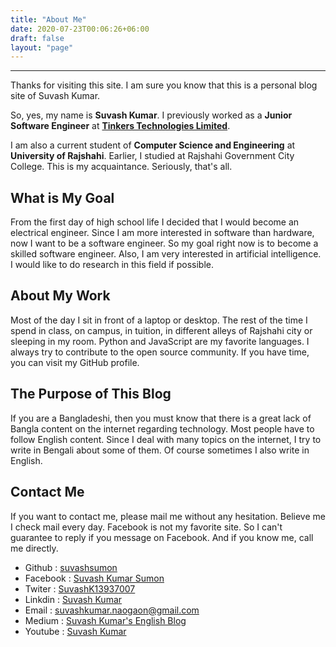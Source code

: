 ```yaml
---
title: "About Me"
date: 2020-07-23T00:06:26+06:00
draft: false
layout: "page"
---
```


--------------
Thanks for visiting this site. I am sure you know that this is a personal blog site of Suvash Kumar.

So, yes, my name is **Suvash Kumar**. I previously worked as a **Junior Software Engineer** at **[Tinkers Technologies Limited](https://tinkers.ltd)**.

I am also a current student of **Computer Science and Engineering** at **University of Rajshahi**. Earlier, I studied at Rajshahi Government City College. This is my acquaintance. Seriously, that's all.

## What is My Goal

From the first day of high school life I decided that I would become an electrical engineer. Since I am more interested in software than hardware, now I want to be a software engineer. So my goal right now is to become a skilled software engineer. Also, I am very interested in artificial intelligence. I would like to do research in this field if possible.

## About My Work

Most of the day I sit in front of a laptop or desktop. The rest of the time I spend in class, on campus, in tuition, in different alleys of Rajshahi city or sleeping in my room. Python and JavaScript are my favorite languages. I always try to contribute to the open source community. If you have time, you can visit my GitHub profile.

## The Purpose of This Blog

If you are a Bangladeshi, then you must know that there is a great lack of Bangla content on the internet regarding technology. Most people have to follow English content. Since I deal with many topics on the internet, I try to write in Bengali about some of them. Of course sometimes I also write in English.

## Contact Me

If you want to contact me, please mail me without any hesitation. Believe me I check mail every day. Facebook is not my favorite site. So I can't guarantee to reply if you message on Facebook. And if you know me, call me directly.

* Github : [suvashsumon](https://github.com/suvashsumon/)
* Facebook : [Suvash Kumar Sumon](http://facebook.com/suvashkumar.sumon/)
* Twiter : [SuvashK13937007](https://twitter.com/SuvashK13937007)
* Linkdin : [Suvash Kumar](https://www.linkedin.com/in/suvash-kumar-544b5917b)
* Email : suvashkumar.naogaon@gmail.com
* Medium : [Suvash Kumar's English Blog](https://medium.com/@suvashkumar.naogaon)
* Youtube : [Suvash Kumar](https://www.youtube.com/channel/UCy1QQPnbhoCA4XXP4Q98G1Q)
